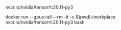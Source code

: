 nvcr.io/nvidia/tensorrt:20.11-py3

docker run --gpus=all --rm -it -v $(pwd):/workplace nvcr.io/nvidia/tensorrt:20.11-py3 bash
